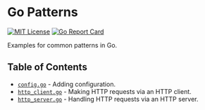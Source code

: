 # Go Patterns

[![MIT License](https://img.shields.io/badge/License-MIT-blue.svg)](https://github.com/nickolashkraus/go-patterns/blob/master/LICENSE)
[![Go Report Card](https://goreportcard.com/badge/github.com/nickolashkraus/go-patterns)](https://goreportcard.com/report/github.com/nickolashkraus/go-patterns)

Examples for common patterns in Go.

## Table of Contents
* [`config.go`](config.go) - Adding configuration.
* [`http_client.go`](http_client.go) - Making HTTP requests via an HTTP client.
* [`http_server.go`](http_server.go) - Handling HTTP requests via an HTTP server.
